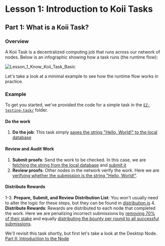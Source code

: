 # Lesson 1: Introduction to Koii Tasks

## Part 1: What is a Koii Task?

### Overview

A Koii Task is a decentralized computing job that runs across our network of nodes. Below is an infographic showing how a task runs (the runtime flow):

![Lesson_1_Know_Koii_Task_Basic](https://github.com/koii-network/ezsandbox/blob/main/Lesson%201/imgs/gradual-consensus.png)

Let's take a look at a minimal example to see how the runtime flow works in practice.

### Example

To get you started, we've provided the code for a simple task in the [`EZ-testing-task/`](./EZ-testing-task/) folder.

#### Do the work

1. **Do the job**: This task simply [saves the string "Hello, World!" to the local database](./EZ-testing-task/task/submission.js#L15)

#### Review and Audit Work

1. **Submit proofs**: Send the work to be checked. In this case, we are [fetching the string from the local database](./EZ-testing-task/task/submission.js#L54) and [submit it](./EZ-testing-task/task/submission.js#L37)
2. **Review proofs**: Other nodes in the network verify the work. Here we are [verifying whether the submission is the string "Hello, World!"](./EZ-testing-task/task/audit.js#L16).

#### Distribute Rewards

1-3. **Prepare, Submit, and Review Distribution List**: You won't usually need to alter the logic for these steps, but they can be found in [distribution.js](./EZ-testing-task/task/distribution.js)
4. **Distribute Rewards**: Rewards are distributed to each node that completed the work. Here we are penalizing incorrect submissions by [removing 70% of their stake](./EZ-testing-task/task/distribution.js#L123) and equally [distributing the bounty per round to all successful submissions](./EZ-testing-task/task/distribution.js#L140).

We'll revisit this task shortly, but first let's take a look at the Desktop Node. [Part II: Introduction to the Node](./PartII.md)
